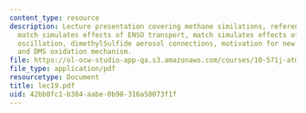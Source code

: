 ```yaml
---
content_type: resource
description: Lecture presentation covering methane similations, reference simulations
  match simulates effects of ENSO transport, match simulates effects of north atlantic
  oscillation, dimethylSulfide aerosol connections, motivation for new chemical mechanisms
  and DMS oxidation mechanism.
file: https://ol-ocw-studio-app-qa.s3.amazonaws.com/courses/10-571j-atmospheric-physics-and-chemistry-spring-2006/42bb0fc1b384aabe0b98316a50073f1f_lec19.pdf
file_type: application/pdf
resourcetype: Document
title: lec19.pdf
uid: 42bb0fc1-b384-aabe-0b98-316a50073f1f
---
```

